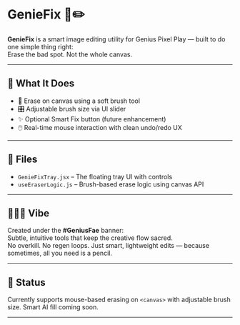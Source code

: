 # GenieFix 🧠✏️

**GenieFix** is a smart image editing utility for Genius Pixel Play — built to do one simple thing right:  
Erase the bad spot. Not the whole canvas.

---

## 🔧 What It Does

- 🧽 Erase on canvas using a soft brush tool  
- 🎛️ Adjustable brush size via UI slider  
- ✨ Optional Smart Fix button (future enhancement)  
- 🖱️ Real-time mouse interaction with clean undo/redo UX  

---

## 📁 Files

- `GenieFixTray.jsx` – The floating tray UI with controls  
- `useEraserLogic.js` – Brush-based erase logic using canvas API  

---

## 🧚🏽‍♀️ Vibe

Created under the **#GeniusFae** banner:  
Subtle, intuitive tools that keep the creative flow sacred.  
No overkill. No regen loops. Just smart, lightweight edits — because sometimes, all you need is a pencil.

---


## 📌 Status
Currently supports mouse-based erasing on `<canvas>` with adjustable brush size. Smart AI fill coming soon.

---


